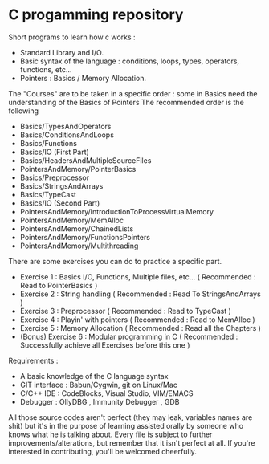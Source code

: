 C progamming repository
=======================

Short programs to learn how c works :

* Standard Library and I/O.
* Basic syntax of the language : conditions, loops, types, operators, functions, etc...
* Pointers :  Basics / Memory Allocation.

The "Courses" are to be taken in a specific order : some in Basics need the understanding of the Basics of Pointers
The recommended order is the following

* Basics/TypesAndOperators
* Basics/ConditionsAndLoops
* Basics/Functions
* Basics/IO (First Part)
* Basics/HeadersAndMultipleSourceFiles
* PointersAndMemory/PointerBasics
* Basics/Preprocessor
* Basics/StringsAndArrays
* Basics/TypeCast
* Basics/IO (Second Part)
* PointersAndMemory/IntroductionToProcessVirtualMemory
* PointersAndMemory/MemAlloc
* PointersAndMemory/ChainedLists
* PointersAndMemory/FunctionsPointers
* PointersAndMemory/Multithreading

There are some exercises you can do to practice a specific part.
* Exercise 1 : Basics I/O, Functions, Multiple files, etc...    ( Recommended : Read to PointerBasics )
* Exercise 2 : String handling                                  ( Recommended : Read To StringsAndArrays ) 
* Exercise 3 : Preprocessor                                     ( Recommended : Read to TypeCast )
* Exercise 4 : Playin' with pointers                            ( Recommended : Read to MemAlloc )
* Exercise 5 : Memory Allocation                                ( Recommended : Read all the Chapters )
* (Bonus) Exercise 6 : Modular programming in C                 ( Recommended : Successfully achieve all Exercises before this one )

Requirements : 
* A basic knowledge of the C language syntax
* GIT interface : Babun/Cygwin, git on Linux/Mac
* C/C++ IDE : CodeBlocks, Visual Studio, VIM/EMACS
* Debugger : OllyDBG , Immunity Debugger , GDB


All those source codes aren't perfect (they may leak, variables names are shit) but it's in the purpose of learning assisted orally by someone who knows what he is talking about.
Every file is subject to further improvements/alterations, but remember that it isn't perfect at all.
If you're interested in contributing, you'll be welcomed cheerfully.
